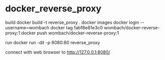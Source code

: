 # docker_reverse_proxy

build
docker build -t reverse_proxy .
docker images
docker login --username=wombach
docker tag fabf8e81e3c0 wombach/docker-reverse-proxy:1
docker push wombach/docker-reverse-proxy:1

run
docker run -dit -p 8080:80 reverse_proxy

connect with web browser to http://127.0.0.1:8080/